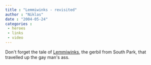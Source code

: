```yaml
---
title : "Lemmiwinks - revisited"
author : "Niklas"
date : "2004-05-24"
categories : 
 - heroes
 - links
 - video
---
```


Don't forget the tale of [Lemmiwinks](http://homepage.mac.com/sthompson/iMovieTheater13.html), the gerbil from South Park, that travelled up the gay man's ass.

